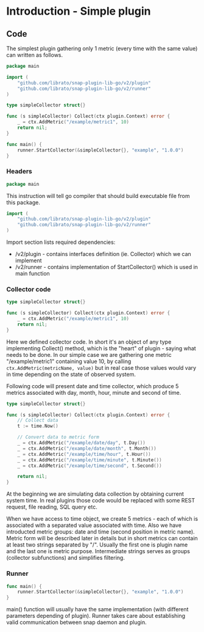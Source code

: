 # Introduction - Simple plugin

## Code

The simplest plugin gathering only 1 metric (every time with the same value) can written as follows.

```go
package main

import (
    "github.com/librato/snap-plugin-lib-go/v2/plugin"
    "github.com/librato/snap-plugin-lib-go/v2/runner"
)

type simpleCollector struct{}

func (s simpleCollector) Collect(ctx plugin.Context) error {
    _ = ctx.AddMetric("/example/metric1", 10)
    return nil;
}

func main() {
    runner.StartCollector(&simpleCollector{}, "example", "1.0.0")
}
```

### Headers

```go
package main
```

This instruction will tell go compiler that should build executable file from this package.

```go
import (
    "github.com/librato/snap-plugin-lib-go/v2/plugin"
    "github.com/librato/snap-plugin-lib-go/v2/runner"
)
```

Import section lists required dependencies:
- /v2/plugin - contains interfaces definition (ie. Collector) which we can implement
- /v2/runner - contains implementation of StartCollector() which is used in main function

### Collector code

```go
type simpleCollector struct{}

func (s simpleCollector) Collect(ctx plugin.Context) error {
    _ = ctx.AddMetric("/example/metric1", 10)
    return nil;
}
```

Here we defined collector code. 
In short it's an object of any type implementing Collect() method, which is the "heart" of plugin - saying what needs to be done. 
In our simple case we are gathering one metric "/example/metric1" containing value 10, by calling `ctx.AddMetric(metricName, value)` but in real case those values would vary in time depending on the state of observed system.

Following code will present date and time collector, which produce 5 metrics associated with day, month, hour, minute and second of time.

```go
type simpleCollector struct{}

func (s simpleCollector) Collect(ctx plugin.Context) error {
    // Collect data
    t := time.Now()

    // Convert data to metric form
    _ = ctx.AddMetric("/example/date/day", t.Day())
    _ = ctx.AddMetric("/example/date/month", t.Month())
    _ = ctx.AddMetric("/example/time/hour", t.Hour())
    _ = ctx.AddMetric("/example/time/minute", t.Minute())
    _ = ctx.AddMetric("/example/time/second", t.Second())

    return nil;
}
```

At the beginning we are simulating data collection by obtaining current system time. 
In real plugins those code would be replaced with some REST request, file reading, SQL query etc.

When we have access to time object, we create 5 metrics - each of which is associated with a separated value associated with time.
Also we have introducted metric groups: date and time (second position in metric name).
Metric form will be described later in details but in short metrics can contain at least two strings separated by "/". 
Usually the first one is plugin name and the last one is metric purpose.
Intermediate strings serves as groups (collector subfunctions) and simplifies filtering.

### Runner

```go
func main() {
    runner.StartCollector(&simpleCollector{}, "example", "1.0.0")
}
```

main() function will usually have the same implementation (with different parameters depending of plugin).
Runner takes care about establishing valid communication between snap daemon and plugin.
